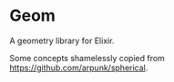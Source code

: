 # Geom

A geometry library for Elixir.

Some concepts shamelessly copied from https://github.com/arpunk/spherical.

